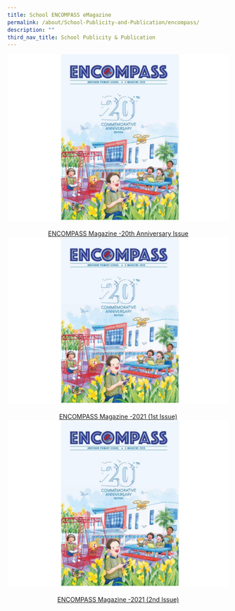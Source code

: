 ```yaml
---
title: School ENCOMPASS eMagazine
permalink: /about/School-Publicity-and-Publication/encompass/
description: ""
third_nav_title: School Publicity & Publication
---
```

<img style="width: %;" src="/images/2023%20Images/Encompass 20th Anniversary.jpg" align = "centre" />
 <center><a href="https://go.gov.sg/andpsencompass2020">ENCOMPASS Magazine -20th Anniversary Issue </a></center>
 
 <img style="width: %;" src="/images/2023%20Images/Encompass 20th Anniversary.jpg" align = "centre" />
 <center><a href="https://go.gov.sg/andpsencompass20211">ENCOMPASS Magazine -2021 (1st Issue) </a></center>
 
 
 <img style="width: %;" src="/images/2023%20Images/Encompass 20th Anniversary.jpg" align = "centre" />
 <center><a href="https://go.gov.sg/andpsencompass20212">ENCOMPASS Magazine -2021 (2nd Issue)</a></center>